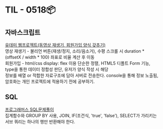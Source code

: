 # TIL - 0518📦

## 자바스크립트
<a href="./js">유데미 웹프로젝트(동영상 재생기, 회원가입 양식 갖추기)</a><br>
영상 재생기 - 불리언 버튼(재생/정지, 소리/음소거), 수평 스크롤 시 duration * (offsetX / width * 100) 좌표로 비율 계산 후 이동  
회원가입 - html/css display: flex 이용 단순한 정렬, HTML5 디폴트 Form 기능, type을 통한 데이터 정합성 판단, 유저가 양식 작성 시 해당  
정보를 배열 or 적합한 자료구조에 담아 서버로 전송한다. console을 통해 정보 노출됨, 암호화는 개인 프로젝트에 적용하기 전에 공부하기.     

## SQL
<a href="./sql/SQLD_P2_1.md">프로그래머스 SQL문제풀이</a><br>
집계함수와 GROUP BY 사용, JOIN, IF(조건식, 'true', 'false'), SELECT가 가리키는 서브 쿼리는 하나의 행만 반환해야 한다.

